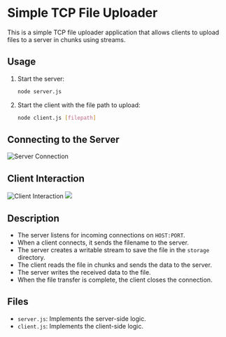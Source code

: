 # Simple TCP File Uploader

This is a simple TCP file uploader application that allows clients to upload files to a server in chunks using streams.

## Usage

1. Start the server:

   ```sh
   node server.js
   ```

2. Start the client with the file path to upload:
   ```sh
   node client.js [filepath]
   ```

## Connecting to the Server

![Server Connection](https://i.imgur.com/JpwHppT.png)

## Client Interaction

![Client Interaction](https://i.imgur.com/5b9osSN.png)
![](https://i.imgur.com/HloyvT3.png)

## Description

- The server listens for incoming connections on `HOST:PORT`.
- When a client connects, it sends the filename to the server.
- The server creates a writable stream to save the file in the `storage` directory.
- The client reads the file in chunks and sends the data to the server.
- The server writes the received data to the file.
- When the file transfer is complete, the client closes the connection.

## Files

- `server.js`: Implements the server-side logic.
- `client.js`: Implements the client-side logic.
